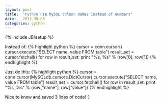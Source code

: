 ```yaml
---
layout: post
title:  "Python use MySQL column names instead of numbers"
date:   2013-08-08
categories: python
---
```

{% include JB/setup %}

Instead of:
{% highlight python %}
cursor = conn.cursor()
cursor.execute("SELECT name, value FROM table")
result_set = cursor.fetchall()
for row in result_set:
    print "%s, %s" % (row[0], row[1])
{% endhighlight %}

Just do this:
{% highlight python %}
cursor = conn.cursor(MySQLdb.cursors.DictCursor)
cursor.execute("SELECT name, value FROM table")
result_set = cursor.fetchall()
for row in result_set:
    print "%s, %s" % (row["name"], row["value"])
{% endhighlight %}

Nice to know and saved 3 lines of code!-)